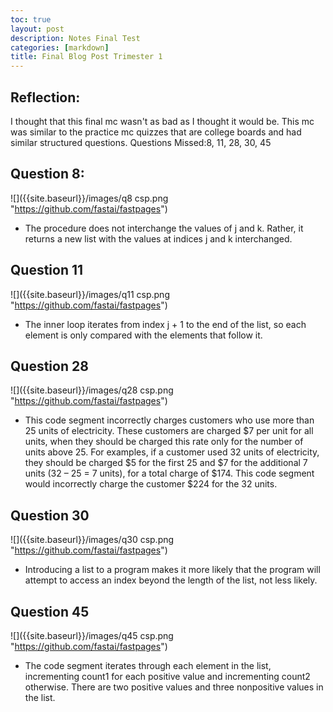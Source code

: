```yaml
---
toc: true
layout: post
description: Notes Final Test
categories: [markdown]
title: Final Blog Post Trimester 1
---
```

## Reflection:

I thought that this final mc wasn't as bad as I thought it would be. This mc was similar to the practice mc quizzes that are college boards and had similar structured questions. 
Questions Missed:8, 11, 28, 30, 45

## Question 8:
![]({{site.baseurl}}/images/q8 csp.png "https://github.com/fastai/fastpages")
- The procedure does not interchange the values of j and k. Rather, it returns a new list with the values at indices j and k interchanged. 

## Question 11
![]({{site.baseurl}}/images/q11 csp.png "https://github.com/fastai/fastpages")
- The inner loop iterates from index j + 1 to the end of the list, so each element is only compared with the elements that follow it.

## Question 28
![]({{site.baseurl}}/images/q28 csp.png "https://github.com/fastai/fastpages")
- This code segment incorrectly charges customers who use more than 25 units of electricity. These customers are charged $7 per unit for all units, when they should be charged this rate only for the number of units above 25. For examples, if a customer used 32 units of electricity, they should be charged $5 for the first 25 and $7 for the additional 7 units (32 – 25 = 7 units), for a total charge of $174. This code segment would incorrectly charge the customer $224 for the 32 units.

## Question 30
![]({{site.baseurl}}/images/q30 csp.png "https://github.com/fastai/fastpages")
- Introducing a list to a program makes it more likely that the program will attempt to access an index beyond the length of the list, not less likely.

## Question 45
![]({{site.baseurl}}/images/q45 csp.png "https://github.com/fastai/fastpages")
- The code segment iterates through each element in the list, incrementing count1 for each positive value and incrementing count2 otherwise. There are two positive values and three nonpositive values in the list.
